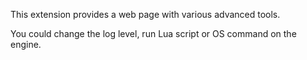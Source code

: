 
This extension provides a web page with various advanced tools.

You could change the log level, run Lua script or OS command on the engine.
